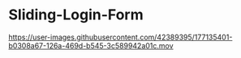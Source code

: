# Sliding-Login-Form



https://user-images.githubusercontent.com/42389395/177135401-b0308a67-126a-469d-b545-3c589942a01c.mov

